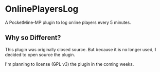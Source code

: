 # OnlinePlayersLog

A PocketMine-MP plugin to log online players every 5 minutes.

## Why so Different?

This plugin was originally closed source. But because it is no longer used, I decided to open source the plugin.

I'm planning to license (GPL v3) the plugin in the coming weeks.
